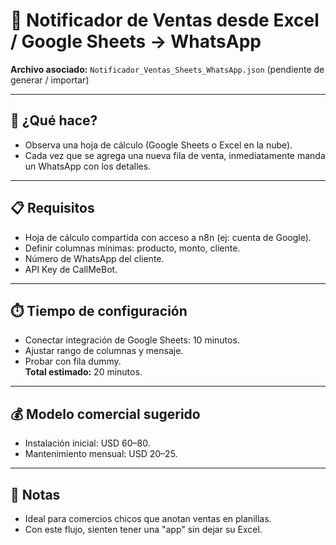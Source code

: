 # 🚀 Notificador de Ventas desde Excel / Google Sheets → WhatsApp

**Archivo asociado:** `Notificador_Ventas_Sheets_WhatsApp.json` (pendiente de generar / importar)

---

## 🎯 ¿Qué hace?
- Observa una hoja de cálculo (Google Sheets o Excel en la nube).
- Cada vez que se agrega una nueva fila de venta, inmediatamente manda un WhatsApp con los detalles.

---

## 📋 Requisitos
- Hoja de cálculo compartida con acceso a n8n (ej: cuenta de Google).
- Definir columnas mínimas: producto, monto, cliente.
- Número de WhatsApp del cliente.
- API Key de CallMeBot.

---

## ⏱️ Tiempo de configuración
- Conectar integración de Google Sheets: 10 minutos.
- Ajustar rango de columnas y mensaje.  
- Probar con fila dummy.  
**Total estimado:** 20 minutos.  

---

## 💰 Modelo comercial sugerido
- Instalación inicial: USD 60–80.  
- Mantenimiento mensual: USD 20–25.  

---

## 📌 Notas
- Ideal para comercios chicos que anotan ventas en planillas.  
- Con este flujo, sienten tener una "app" sin dejar su Excel.  
